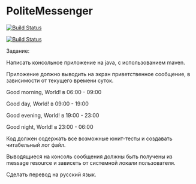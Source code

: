 # PoliteMessenger

[![Build Status](http://circleci-badges-max.herokuapp.com/img/palagen/PoliteMessenger/master?token=:circle-ci-token)](https://circleci.com/gh/palagen/PoliteMessenger/1)

[![Build Status](http://circleci-badges-max.herokuapp.com/img/:owner/:repo/:branch?token=:circle-ci-token)](https://circleci.com/gh/:owner/:repo/tree/:branch)

Задание:

Написать консольное приложение на java, с использованием maven.

Приложение должно выводить на экран приветственное сообщение, в зависимости от текущего времени суток.

Good morning, World! в 06:00 - 09:00

Good day, World! в 09:00 - 19:00

Good evening, World! в 19:00 - 23:00

Good night, World! в 23:00 - 06:00

Код должен содержать все возможные юнит-тесты и создавать читабельный лог файл.

Выводящиеся на консоль сообщения должны быть получены из message resource и зависеть от системной локали пользователя.

Сделать перевод на русский язык.

